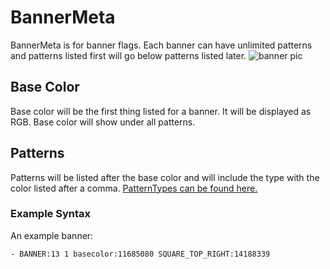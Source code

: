 # BannerMeta
BannerMeta is for banner flags. Each banner can have unlimited patterns and patterns listed first will go below patterns listed later. 
![banner pic](http://media-minecraftforum.cursecdn.com/attachments/14/153/635418493636559467.png)


## Base Color
Base color will be the first thing listed for a banner. It will be displayed as RGB. Base color will show under all patterns.


## Patterns
Patterns will be listed after the base color and will include the type with the color listed after a comma.
[PatternTypes can be found here.](https://hub.spigotmc.org/javadocs/spigot/org/bukkit/block/banner/PatternType.html)


### Example Syntax
An example banner:

`- BANNER:13 1 basecolor:11685080 SQUARE_TOP_RIGHT:14188339`